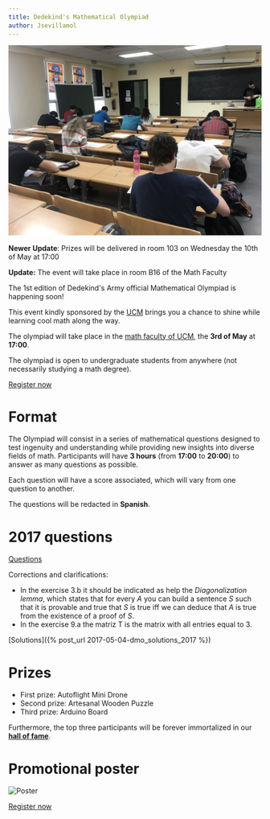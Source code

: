 ```yaml
---
title: Dedekind's Mathematical Olympiad
author: Jsevillamol
---
```


<img src="/images/olimpiada_dedekind_2017.jpg" alt="DMO photo" style="width: 600px;"/>

**Newer Update**: Prizes will be delivered in room 103 on Wednesday the 10th of May at 17:00

**Update:** The event will take place in room B16 of the Math Faculty

The 1st edition of Dedekind's Army official Mathematical Olympiad is happening soon!

This event kindly sponsored by the [UCM](http://matematicas.ucm.es/) brings you a chance to shine while learning cool math along the way.

The olympiad will take place in the [math faculty of UCM](https://goo.gl/maps/Y6v5fi43PNq), the **3rd of May** at **17:00**.

The olympiad is open to undergraduate students from anywhere (not necessarily studying a math degree).

[Register now](https://goo.gl/forms/nsQeQPHrLT2bJtTY2)

# Format

The Olympiad will consist in a series of mathematical questions designed to test ingenuity and understanding while providing new insights into diverse fields of math. Participants will have **3 hours** (from **17:00** to **20:00**) to answer as many questions as possible.

Each question will have a score associated, which will vary from one question to another.

The questions will be redacted in **Spanish**.

# 2017 questions
[Questions](https://drive.google.com/file/d/0ByG03BeyJbkuUDVHcmRjMmlLWlE/view?usp=sharing)

Corrections and clarifications:

* In the exercise 3.b it should be indicated as help the *Diagonalization lemma*, which states that for every $A$ you can build a sentence $S$ such that it is provable and true that $S$ is true iff we can deduce that $A$ is true from the existence of a proof of $S$.
* In the exercise 9.a the matriz T is the matrix with all entries equal to $3$.

[Solutions]({% post_url 2017-05-04-dmo_solutions_2017 %})


# Prizes

* First prize: Autoflight Mini Drone
* Second prize: Artesanal Wooden Puzzle
* Third prize: Arduino Board

Furthermore, the top three participants will be forever immortalized in our [**hall of fame**](/halloffame).

# Promotional poster
<img src="https://document-export.canva.com/DACNDADSMCM/28/preview/0001-42.png" alt="Poster" style="width: 750px;"/>

[Register now](https://goo.gl/forms/nsQeQPHrLT2bJtTY2)
